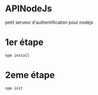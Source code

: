 # APINodeJs
petit serveur d'authentification pour nodejs
# 1er étape 
`npm install`
# 2eme étape 
`npm init`
